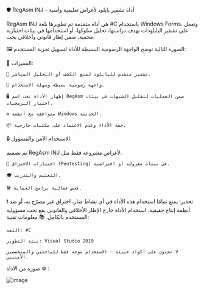 
🛡️ RegAsm INJ – أداة تشفير بايلود لأغراض تعليمية وأمنية

RegAsm INJ هي أداة متقدمة تم تطويرها بلغة #C باستخدام Windows Forms، وتعمل على تشفير البايلودات بهدف دراستها، تحليل سلوكها، أو استخدامها في بيئات اختبارية محمية، ضمن إطار قانوني وأخلاقي بحت.

🖼️ الصورة التالية توضح الواجهة الرسومية البسيطة للأداة لتسهيل تجربة المستخدم:

🚀 المميزات:

    🔐 تشفير متقدم للبايلود لمنع الكشف أو التحليل المباشر.

    🧩 واجهة رسومية بسيطة وسهلة الاستخدام.

    🖥️ إظهار الأداة تحت اسم RegAsm ضمن العمليات لتقليل الشبهات في بيئات اختبار البرمجيات.

    ⚙️ متوافقة مع أنظمة Windows الحديثة.

    📦 خفة الأداء وعدم الاعتماد على مكتبات خارجية.

🔒 الاستخدام الآمن والمسؤول:

تم تصميم RegAsm INJ لأغراض مشروعة فقط مثل:

    🧪 اختبارات الاختراق (Pentesting) في بيئات معزولة أو افتراضية.

    🎓 التعليم والتدريب.

    🛠️ فحص فعالية برامج الحماية.

❗️ تحذير: يمنع تمامًا استخدام هذه الأداة في أي نشاط ضار، اختراق غير مصرّح به، أو ضد أنظمة إنتاج حقيقية. استخدام الأداة خارج الإطار الأخلاقي والقانوني يقع تحت مسؤولية المستخدم بالكامل.
📚 معلومات تقنية:

    اللغة: #C

    بيئة التطوير: Visual Studio 2019

    لا تحتوي على أكواد خبيثة – الاستخدام موجه فقط للباحثين والمتخصصين الأمنيين.

صوره من الاداة  ⚙️ :

![image](https://github.com/user-attachments/assets/647b3d2e-7012-4610-bdc0-3545c49ab651)
